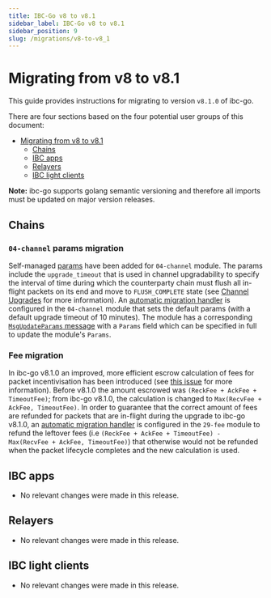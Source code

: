 ```yaml
---
title: IBC-Go v8 to v8.1
sidebar_label: IBC-Go v8 to v8.1
sidebar_position: 9
slug: /migrations/v8-to-v8_1
---
```


# Migrating from v8 to v8.1

This guide provides instructions for migrating to version `v8.1.0` of ibc-go.

There are four sections based on the four potential user groups of this document:

- [Migrating from v8 to v8.1](#migrating-from-v8-to-v81)
    - [Chains](#chains)
    - [IBC apps](#ibc-apps)
    - [Relayers](#relayers)
    - [IBC light clients](#ibc-light-clients)

**Note:** ibc-go supports golang semantic versioning and therefore all imports must be updated on major version releases.

## Chains

### `04-channel` params migration

Self-managed [params](https://github.com/cosmos/ibc-go/blob/617482212f0161342ae33d9930de6cb14e1303a6/proto/ibc/core/channel/v1/channel.proto#L183-L187) have been added for `04-channel` module. The params include the `upgrade_timeout` that is used in channel upgradability to specify the interval of time during which the counterparty chain must flush all in-flight packets on its end and move to `FLUSH_COMPLETE` state (see [Channel Upgrades](../01-ibc/06-channel-upgrades.md#) for more information). An [automatic migration handler](https://github.com/cosmos/ibc-go/blob/5a0dd7e555f4cfe2757f0f6114fb1411ecbb6ab0/modules/core/module.go#L162-L166) is configured in the `04-channel` module that sets the default params (with a default upgrade timeout of 10 minutes). The module has a corresponding [`MsgUpdateParams` message](https://github.com/cosmos/ibc-go/blob/5a0dd7e555f4cfe2757f0f6114fb1411ecbb6ab0/proto/ibc/core/channel/v1/tx.proto#L428-L441) with a `Params` field which can be specified in full to update the module's `Params`.

### Fee migration

In ibc-go v8.1.0 an improved, more efficient escrow calculation of fees for packet incentivisation has been introduced (see [this issue](https://github.com/cosmos/ibc-go/issues/5509) for more information). Before v8.1.0 the amount escrowed was `(ReckFee + AckFee + TimeoutFee)`; from ibc-go v8.1.0, the calculation is changed to `Max(RecvFee + AckFee, TimeoutFee)`. In order to guarantee that the correct amount of fees are refunded for packets that are in-flight during the upgrade to ibc-go v8.1.0, an [automatic migration handler](https://github.com/cosmos/ibc-go/blob/617482212f0161342ae33d9930de6cb14e1303a6/modules/apps/29-fee/module.go#L113C1-L115) is configured in the `29-fee` module to refund the leftover fees (i.e `(ReckFee + AckFee + TimeoutFee) - Max(RecvFee + AckFee, TimeoutFee)`) that otherwise would not be refunded when the packet lifecycle completes and the new calculation is used.

## IBC apps

- No relevant changes were made in this release.

## Relayers

- No relevant changes were made in this release.

## IBC light clients

- No relevant changes were made in this release.
